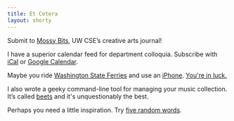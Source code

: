 ```yaml
---
title: Et Cetera
layout: shorty
---
```


Submit to [Mossy Bits][], UW CSE’s creative arts journal!

[Mossy Bits]: http://www.cs.washington.edu/publications/mossybits/


I have a superior calendar feed for department colloquia. Subscribe with
[iCal][] or [Google Calendar][gcal].

[ical]: webcal://homes.cs.washington.edu/~asampson/colloquia.ics
[gcal]: http://www.google.com/calendar/embed?src=gkl8nsro4ovm5virmrgqkdac2culj23a%40import.calendar.google.com


Maybe you ride [Washington State Ferries][] and use an [iPhone][]. [You're in
luck.][ferrybox]

[Washington State Ferries]: http://www.wsdot.wa.gov/
[iPhone]: http://www.apple.com/iphone/
[ferrybox]: http://ferry.radbox.org/


I also wrote a geeky command-line tool for managing your music collection. It’s
called [beets][] and it's unquestionably the best.

[beets]: http://beets.radbox.org/


Perhaps you need a little inspiration. Try [five random words][aw].

[aw]: http://alwayswriting.radbox.org/
